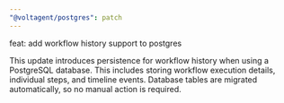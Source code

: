 ```yaml
---
"@voltagent/postgres": patch
---
```


feat: add workflow history support to postgres

This update introduces persistence for workflow history when using a PostgreSQL database. This includes storing workflow execution details, individual steps, and timeline events. Database tables are migrated automatically, so no manual action is required.
